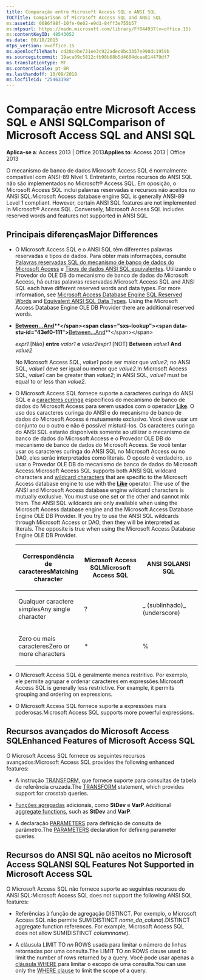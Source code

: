 ```yaml
---
title: Comparação entre Microsoft Access SQL e ANSI SQL
TOCTitle: Comparison of Microsoft Access SQL and ANSI SQL
ms:assetid: 0686f98f-10fe-0e02-e9d1-84ff3e755b57
ms:mtpsurl: https://msdn.microsoft.com/library/Ff844937(v=office.15)
ms:contentKeyID: 48543052
ms.date: 09/18/2015
mtps_version: v=office.15
ms.openlocfilehash: cd28cebe731ee3c922adec0bc3357e998dc1959b
ms.sourcegitcommit: 19aca09c5812cfb98b68b5d4604dcaa814479df7
ms.translationtype: MT
ms.contentlocale: pt-BR
ms.lasthandoff: 10/09/2018
ms.locfileid: "25463398"
---
```

# <a name="comparison-of-microsoft-access-sql-and-ansi-sql"></a><span data-ttu-id="43ef0-102">Comparação entre Microsoft Access SQL e ANSI SQL</span><span class="sxs-lookup"><span data-stu-id="43ef0-102">Comparison of Microsoft Access SQL and ANSI SQL</span></span>


<span data-ttu-id="43ef0-103">**Aplica-se a**: Access 2013 | Office 2013</span><span class="sxs-lookup"><span data-stu-id="43ef0-103">**Applies to**: Access 2013 | Office 2013</span></span>

<span data-ttu-id="43ef0-p101">O mecanismo de banco de dados Microsoft Access SQL é normalmente compatível com ANSI-89 Nível 1. Entretanto, certos recursos do ANSI SQL não são implementados no Microsoft® Access SQL. Em oposição, o Microsoft Access SQL inclui palavras reservadas e recursos não aceitos no ANSI SQL.</span><span class="sxs-lookup"><span data-stu-id="43ef0-p101">Microsoft Access database engine SQL is generally ANSI-89 Level 1 compliant. However, certain ANSI SQL features are not implemented in Microsoft® Access SQL. Conversely, Microsoft Access SQL includes reserved words and features not supported in ANSI SQL.</span></span>

## <a name="major-differences"></a><span data-ttu-id="43ef0-107">Principais diferenças</span><span class="sxs-lookup"><span data-stu-id="43ef0-107">Major Differences</span></span>

  - <span data-ttu-id="43ef0-p102">O Microsoft Access SQL e o ANSI SQL têm diferentes palavras reservadas e tipos de dados. Para obter mais informações, consulte [Palavras reservadas SQL do mecanismo de banco de dados do Microsoft Access](sql-reserved-words.md) e [Tipos de dados ANSI SQL equivalentes](equivalent-ansi-sql-data-types.md). Utilizando o Provedor do OLE DB do mecanismo de banco de dados do Microsoft Access, há outras palavras reservadas.</span><span class="sxs-lookup"><span data-stu-id="43ef0-p102">Microsoft Access SQL and ANSI SQL each have different reserved words and data types. For more information, see [Microsoft Access Database Engine SQL Reserved Words](sql-reserved-words.md) and [Equivalent ANSI SQL Data Types](equivalent-ansi-sql-data-types.md). Using the Microsoft Access Database Engine OLE DB Provider there are additional reserved words.</span></span>

  - <span data-ttu-id="43ef0-111">**[Between…And](https://msdn.microsoft.com/library/ff192436\(v=office.15\))**</span><span class="sxs-lookup"><span data-stu-id="43ef0-111">**[Between…And](https://msdn.microsoft.com/library/ff192436\(v=office.15\))**</span></span>
    
    <span data-ttu-id="43ef0-112">*expr1* \[Não\] **entre** *valor1* **e** *valor2*</span><span class="sxs-lookup"><span data-stu-id="43ef0-112">*expr1* \[NOT\] **Between** *value1* **And** *value2*</span></span>
    
    <span data-ttu-id="43ef0-113">No Microsoft Access SQL, *value1* pode ser maior que *value2*; no ANSI SQL, *value1* deve ser igual ou menor que *value2.*</span><span class="sxs-lookup"><span data-stu-id="43ef0-113">In Microsoft Access SQL, *value1* can be greater than *value2*; in ANSI SQL, *value1* must be equal to or less than *value2.*</span></span>

  - <span data-ttu-id="43ef0-p103">O Microsoft Access SQL fornece suporte a caracteres curinga do ANSI SQL e a [caracteres curinga](using-wildcard-characters-in-string-comparisons.md) específicos do mecanismo de banco de dados do Microsoft Access para serem usados com o operador **[Like](https://msdn.microsoft.com/library/ff195752\(v=office.15\))**. O uso dos caracteres curinga do ANSI e do mecanismo de banco de dados do Microsoft Access é mutuamente exclusivo. Você deve usar um conjunto ou o outro e não é possível misturá-los. Os caracteres curinga do ANSI SQL estarão disponíveis somente ao utilizar o mecanismo de banco de dados do Microsoft Access e o Provedor OLE DB do mecanismo de banco de dados do Microsoft Access. Se você tentar usar os caracteres curinga do ANSI SQL no Microsoft Access ou no DAO, eles serão interpretados como literais. O oposto é verdadeiro, ao usar o Provedor OLE DB do mecanismo de banco de dados do Microsoft Access.</span><span class="sxs-lookup"><span data-stu-id="43ef0-p103">Microsoft Access SQL supports both ANSI SQL wildcard characters and [wildcard characters](using-wildcard-characters-in-string-comparisons.md) that are specific to the Microsoft Access database engine to use with the **[Like](https://msdn.microsoft.com/library/ff195752\(v=office.15\))** operator. The use of the ANSI and Microsoft Access database engine wildcard characters is mutually exclusive. You must use one set or the other and cannot mix them. The ANSI SQL wildcards are only available when using the Microsoft Access database engine and the Microsoft Access Database Engine OLE DB Provider. If you try to use the ANSI SQL wildcards through Microsoft Access or DAO, then they will be interpreted as literals. The opposite is true when using the Microsoft Access Database Engine OLE DB Provider.</span></span>
    
    <table>
    <colgroup>
    <col style="width: 33%" />
    <col style="width: 33%" />
    <col style="width: 33%" />
    </colgroup>
    <thead>
    <tr class="header">
    <th><p><span data-ttu-id="43ef0-120">Correspondência de caracteres</span><span class="sxs-lookup"><span data-stu-id="43ef0-120">Matching character</span></span></p></th>
    <th><p><span data-ttu-id="43ef0-121">Microsoft Access SQL</span><span class="sxs-lookup"><span data-stu-id="43ef0-121">Microsoft Access SQL</span></span></p></th>
    <th><p><span data-ttu-id="43ef0-122">ANSI SQL</span><span class="sxs-lookup"><span data-stu-id="43ef0-122">ANSI SQL</span></span></p></th>
    </tr>
    </thead>
    <tbody>
    <tr class="odd">
    <td><p><span data-ttu-id="43ef0-123">Qualquer caractere simples</span><span class="sxs-lookup"><span data-stu-id="43ef0-123">Any single character</span></span></p></td>
    <td><p><span data-ttu-id="43ef0-124">?</span><span class="sxs-lookup"><span data-stu-id="43ef0-124"></span></span></p></td>
    <td><p><span data-ttu-id="43ef0-125">_ (sublinhado)</span><span class="sxs-lookup"><span data-stu-id="43ef0-125">_ (underscore)</span></span></p></td>
    </tr>
    <tr class="even">
    <td><p><span data-ttu-id="43ef0-126">Zero ou mais caracteres</span><span class="sxs-lookup"><span data-stu-id="43ef0-126">Zero or more characters</span></span></p></td>
    <td><p>*</p></td>
    <td><p>%</p></td>
    </tr>
    </tbody>
    </table>


  - <span data-ttu-id="43ef0-p104">O Microsoft Access SQL é geralmente menos restritivo. Por exemplo, ele permite agrupar e ordenar caracteres em expressões.</span><span class="sxs-lookup"><span data-stu-id="43ef0-p104">Microsoft Access SQL is generally less restrictive. For example, it permits grouping and ordering on expressions.</span></span>

  - <span data-ttu-id="43ef0-129">O Microsoft Access SQL fornece suporte a expressões mais poderosas.</span><span class="sxs-lookup"><span data-stu-id="43ef0-129">Microsoft Access SQL supports more powerful expressions.</span></span>

## <a name="enhanced-features-of-microsoft-access-sql"></a><span data-ttu-id="43ef0-130">Recursos avançados do Microsoft Access SQL</span><span class="sxs-lookup"><span data-stu-id="43ef0-130">Enhanced Features of Microsoft Access SQL</span></span>

<span data-ttu-id="43ef0-131">O Microsoft Access SQL fornece os seguintes recursos avançados:</span><span class="sxs-lookup"><span data-stu-id="43ef0-131">Microsoft Access SQL provides the following enhanced features:</span></span>

  - <span data-ttu-id="43ef0-132">A instrução [TRANSFORM](transform-statement-microsoft-access-sql.md), que fornece suporte para consultas de tabela de referência cruzada.</span><span class="sxs-lookup"><span data-stu-id="43ef0-132">The [TRANSFORM](transform-statement-microsoft-access-sql.md) statement, which provides support for crosstab queries.</span></span>

  - <span data-ttu-id="43ef0-133">[Funções agregadas](sql-aggregate-functions-sql.md) adicionais, como **StDev** e **VarP**.</span><span class="sxs-lookup"><span data-stu-id="43ef0-133">Additional [aggregate functions](sql-aggregate-functions-sql.md), such as **StDev** and **VarP**.</span></span>

  - <span data-ttu-id="43ef0-134">A declaração [PARAMETERS](parameters-declaration-microsoft-access-sql.md) para definição de consulta de parâmetro.</span><span class="sxs-lookup"><span data-stu-id="43ef0-134">The [PARAMETERS](parameters-declaration-microsoft-access-sql.md) declaration for defining parameter queries.</span></span>

## <a name="ansi-sql-features-not-supported-in-microsoft-access-sql"></a><span data-ttu-id="43ef0-135">Recursos do ANSI SQL não aceitos no Microsoft Access SQL</span><span class="sxs-lookup"><span data-stu-id="43ef0-135">ANSI SQL Features Not Supported in Microsoft Access SQL</span></span>

<span data-ttu-id="43ef0-136">O Microsoft Access SQL não fornece suporte ao seguintes recursos do ANSI SQL:</span><span class="sxs-lookup"><span data-stu-id="43ef0-136">Microsoft Access SQL does not support the following ANSI SQL features:</span></span>

  - <span data-ttu-id="43ef0-p105">Referências à função de agregação DISTINCT. Por exemplo, o Microsoft Access SQL não permite SUM(DISTINCT *nome_da_coluna*).</span><span class="sxs-lookup"><span data-stu-id="43ef0-p105">DISTINCT aggregate function references. For example, Microsoft Access SQL does not allow SUM(DISTINCT *columnname*).</span></span>

  - <span data-ttu-id="43ef0-139">A cláusula LIMIT TO *nn* ROWS usada para limitar o número de linhas retornadas por uma consulta.</span><span class="sxs-lookup"><span data-stu-id="43ef0-139">The LIMIT TO *nn* ROWS clause used to limit the number of rows returned by a query.</span></span> <span data-ttu-id="43ef0-140">Você pode usar apenas a [cláusula WHERE](https://msdn.microsoft.com/library/ff195245\(v=office.15\)) para limitar o escopo de uma consulta.</span><span class="sxs-lookup"><span data-stu-id="43ef0-140">You can use only the [WHERE clause](https://msdn.microsoft.com/library/ff195245\(v=office.15\)) to limit the scope of a query.</span></span>

